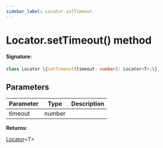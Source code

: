 ```yaml
---
sidebar_label: Locator.setTimeout
---
```


# Locator.setTimeout() method

#### Signature:

```typescript
class Locator \{setTimeout(timeout: number): Locator<T>;\}
```

## Parameters

| Parameter | Type   | Description |
| --------- | ------ | ----------- |
| timeout   | number |             |

**Returns:**

[Locator](./puppeteer.locator.md)&lt;T&gt;
